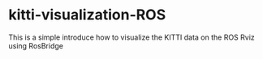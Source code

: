 # kitti-visualization-ROS
This is a simple introduce how to visualize the KITTI data on the ROS Rviz using RosBridge

